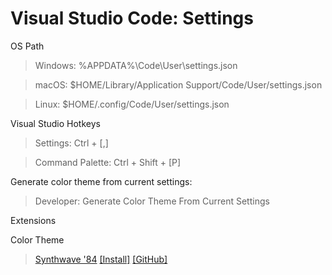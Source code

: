 # Visual Studio Code: Settings

OS Path

> Windows: %APPDATA%\Code\User\settings.json

> macOS:  $HOME/Library/Application Support/Code/User/settings.json

> Linux:  $HOME/.config/Code/User/settings.json

Visual Studio Hotkeys

> Settings: Ctrl + [,]

> Command Palette: Ctrl + Shift + [P]

Generate color theme from current settings:

> Developer: Generate Color Theme From Current Settings

Extensions

Color Theme

> [Synthwave '84](https://robbowen.digital/) [[Install]](https://marketplace.visualstudio.com/items?itemName=RobbOwen.synthwave-vscode) [[GitHub]](https://github.com/robb0wen/synthwave-vscode) 
